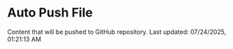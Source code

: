 # Auto Push File

Content that will be pushed to GitHub repository.
Last updated: 07/24/2025, 01:21:13 AM